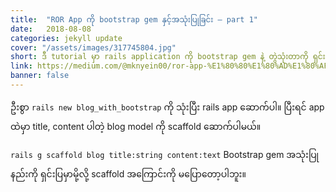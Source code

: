 ```yaml
---
title:  "ROR App ကို bootstrap gem နှင့်အသုံးပြုခြင်း — part 1"
date:   2018-08-08
categories: jekyll update
cover: "/assets/images/317745804.jpg"
short: ဒီ tutorial မှာ rails application ကို bootstrap gem နဲ့ တွဲသုံးတာကို ရှင်းပြသွားမှာပါ။ Bootstrap gem ကိုတော့ https://github.com/seyhunak/twitter-bootstrap-rails ကနေ ယူသုံးမှာပါ။
link: https://medium.com/@mknyein00/ror-app-%E1%80%80%E1%80%AD%E1%80%AF-bootstrap-gem-%E1%80%94%E1%80%BE%E1%80%84%E1%80%BA%E1%80%B7%E1%80%A1%E1%80%9E%E1%80%AF%E1%80%B6%E1%80%B8%E1%80%95%E1%80%BC%E1%80%AF%E1%80%81%E1%80%BC%E1%80%84%E1%80%BA%E1%80%B8-part-1-19df923edb31
banner: false
---
```

ဦးစွာ `rails new blog_with_bootstrap` ကို သုံးပြီး rails app ဆောက်ပါ။ ပြီးရင် app ထဲမှာ title, content ပါတဲ့ blog model ကို scaffold ဆောက်ပါမယ်။

`rails g scaffold blog title:string content:text` Bootstrap gem အသုံးပြုနည်းကို ရှင်းပြမှာမို့လို့ scaffold အကြောင်းကို မပြောတော့ပါဘူး။

